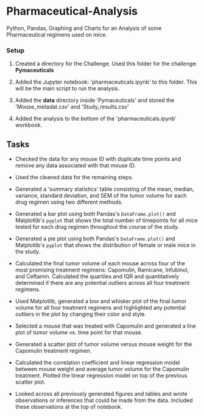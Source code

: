 # Pharmaceutical-Analysis
Python, Pandas, Graphing and Charts for an Analysis of some Pharmaceutical regimens used on mice.
### Setup

1. Created a directory for the Challenge. Used this folder for the challenge: **Pymaceuticals** 

2. Added the Jupyter notebook: 'pharmaceuticals.ipynb' to this folder. This will be the main script to run the analysis.

3. Added the **data** directory inside 'Pymaceuticals' and stored the 'Mouse_metadat.csv' and 'Study_results.csv'

4. Added the analysis to the bottom of the 'pharmaceuticals.ipynb' workbook.

## Tasks

* Checked the data for any mouse ID with duplicate time points and remove any data associated with that mouse ID.

* Used the cleaned data for the remaining steps.

* Generated a 'summary statistics' table consisting of the mean, median, variance, standard deviation, and SEM of the tumor volume for each drug regimen using two different methods.

* Generated a bar plot using both Pandas's `DataFrame.plot()` and Matplotlib's `pyplot` that shows the total number of timepoints for all mice tested for each drug regimen throughout the course of the study.

* Generated a pie plot using both Pandas's `DataFrame.plot()` and Matplotlib's `pyplot` that shows the distribution of female or male mice in the study.

* Calculated the final tumor volume of each mouse across four of the most promising treatment regimens: Capomulin, Ramicane, Infubinol, and Ceftamin. Calculated the quartiles and IQR and quantitatively determined if there are any potential outliers across all four treatment regimens.

* Used Matplotlib, generated a box and whisker plot of the final tumor volume for all four treatment regimens and highlighted any potential outliers in the plot by changing their color and style.

* Selected a mouse that was treated with Capomulin and generated a line plot of tumor volume vs. time point for that mouse.

* Generated a scatter plot of tumor volume versus mouse weight for the Capomulin treatment regimen.

* Calculated the correlation coefficient and linear regression model between mouse weight and average tumor volume for the Capomulin treatment. Plotted the linear regression model on top of the previous scatter plot.

* Looked across all previously generated figures and tables and wrote observations or inferences that could be made from the data. Included these observations at the top of notebook.



